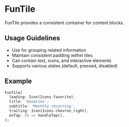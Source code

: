 # FunTile

FunTile provides a consistent container for content blocks.

## Usage Guidelines

- Use for grouping related information
- Maintain consistent padding within tiles
- Can contain text, icons, and interactive elements
- Supports various states (default, pressed, disabled)

## Example

```dart
FunTile(
  leading: Icon(Icons.favorite),
  title: 'Donation',
  subtitle: 'Monthly recurring',
  trailing: Icon(Icons.chevron_right),
  onTap: () => handleTap(),
);
```
